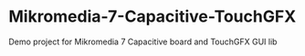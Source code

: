 # Mikromedia-7-Capacitive-TouchGFX
 Demo project for Mikromedia 7 Capacitive board and TouchGFX GUI lib
